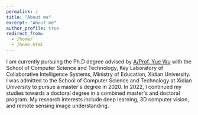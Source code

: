 ```yaml
---
permalink: /
title: "About me"
excerpt: "About me"
author_profile: true
redirect_from: 
  - /home/
  - /home.html
---
```


I am currently pursuing the Ph.D degree advised by [A/Prof. Yue Wu](https://web.xidian.edu.cn/wuyue/) with the School of Computer Science and Technology, Key Laboratory of Collaborative Intelligence Systems, Ministry of Education, Xidian University. I was admitted to the School of Computer Science and Technology at Xidian University to pursue a master's degree in 2020. In 2022, I continued my studies towards a doctoral degree in a combined master's and doctoral program. My research interests include deep learning, 3D computer vision, and remote sensing image understanding. 

<div class="paper">
    <div style="overflow-y: scroll; height:400px; width:970px">
    <ul> 
      <!-- <b><font face="Arial" size="4">News</font></b>
      <div style="overflow-y: scroll; height:265px; width:1100px">
      <table border="1" style="border-width: 0px;" width="1050">
      <tbody>
      <tr>
      <td style="border-style: none; border-width: medium;">
          
      <ul class="STYLE223"> --> 
  <li> 2023.07: <a href="https://huggingface.co/spaces/Robert001/UniControl-Demo">UniControl Huggingface Space</a> is open to public! Welcome to play with it. </li>
  <li> 2023.07: Our <a href="https://arxiv.org/pdf/2303.10056.pdf">GlueGen: Plug and Play Multi-modal Encoders for X-to-image Generation</a> paper is accepted by <strong>ICCV 23</strong>.</li>
  <li> 2023.07: I have presented our Unified Controllable Image Generation paper in <a href="https://course.zhidx.com/topic/detail/YmE3M2QxN2I4YmE0M2IwMGQ0MjM=">AI Open Courses </a>. Many thanks to ZHIDX.com!</li>
  <li> 2023.06:  <strong>I have passed the PhD Dissertation Defense and become Dr. Qin! </strong> </li>
  <li> 2023.05: Our <a href="https://arxiv.org/abs/2305.11147">Unified Controllable Image Generation</a> paper is uploaded to arXiv. <a href="https://github.com/salesforce/UniControl">Code</a> is public now. </li>
  <li> 2023.05: We have one paper for trustworthy face verification accepted by <strong>TIP</strong>. Congrats to Joe. </li>
  <li> 2023.04: We have one paper for efficient and lightweight image super-resolution accepted by <strong>TPAMI</strong>. Congrats to Huan and Yulun. </li>
  <li> 2023.02: We have one paper for open-vocabulary instance segmentation accepted by <strong> CVPR 2023</strong>. Congrats to <a href="https://vibashan.github.io"> Vibashan</a>. </li>
  <li> 2023.01: We have one paper accepted by <strong> ICLR 2023</strong> as Oral presentation (Notable Top 5%). Congrats to Xu. </li>
  <li> 2022.09: One paper is accepted by <strong> ICDM 2022</strong> and one paper is accepted by <strong>IEEE Transactions on Image Processing (TIP)</strong>. </li>
  <li> 2022.08: I have been invited as a PC member for <strong> AAAI 2023 </strong> and a reviewer for <strong> ICLR 2023 </strong>. </li>
  <li> 2022.08: We have two papers accepted by <strong> CIKM 2022</strong>. </li>
  <li> 2022.05: We have a paper accepted by <strong> KDD 2022</strong>. Thanks to all the mentors from Adobe Research. </li>
  <li> 2022.05: I start my summer internship at <strong> <a href="https://www.salesforceairesearch.com"> Salesforce Research</a>  </strong> at Palo Alto, CA.</li>  
  <li> 2022.04: We have two papers accepted by <strong> IJCAI 2022</strong>. </li>
  <li> 2022.02: The <a href="https://github.com/ma-xu/pointMLP-pytorch">official code</a> of PointMLP is released. I have been invited as the reviewer for TPAMI and TMLR.  </li>
  <li> 2022.01: We have two papers accepted by <strong> ICLR 2022</strong>. Congrats to Xu and Yulun. </li>
  <li> 2022.01: I have been invited as a reviewer for <strong> ICML 2022 </strong>. </li>
  <li> 2021.12: The manuscript of our new paper - <a href="https://arxiv.org/pdf/2112.06161.pdf"> Semi-supervised Domain Adaptive Structure Learning </a> has been uploaded.</li>
  <li> 2021.11: I have been invited as a reviewer for <strong> CVPR 2022 </strong> and <strong> TNNLS </strong>. </li>
  <li> 2021.11: Our paper about AI + Science (i.e., Topology Optimization) has been accepted by <strong> <a href="https://www.nature.com/ncomms/"> Nature Communications </a> </strong>.</li>
  <li> 2021.10: Our  <a href="https://arxiv.org/abs/2106.11514"> new paper - AdaMomentum </a> for a general-purpose deep learning optimizer has been uploaded.</li>
  <li> 2021.09: We have two papers accepted by <strong> NeurIPS 2021</strong>, with one Poster and one Spotlight respectively. </li>
  <li> 2021.09: We have a paper accepted by <strong> IEEE Transactions on Image Processing (TIP) </strong>. </li>
  <li> 2021.08: We have a paper accepted by <strong> International Conference on Data Mining (ICDM) 2021 </strong>. </li>
  <li> 2021.07: We have a paper accepted by <strong> International Conference on Computer Vision (ICCV) 2021 </strong>. </li>
  <li> 2021.07: I have been invited as a  <strong> program committee (PC) member </strong> for <strong> IJCAI 2022 </strong>. </li>
  <li> 2021.07: Our paper is accepted by <strong> ACM Multimedia (MM) 2021 </strong>. </li>
  <li> 2021.06: I have been invited as a  <strong> reviewer </strong> for <strong> ICLR 2022 </strong>. </li>
  <li> 2021.04: I have received the  <strong> SIAM Student Travel Award </strong> to support the paper presentation at <strong>  <a href="https://www.siam.org/conferences/cm/conference/sdm21">SDM 2021</a></strong>. </li>          
  <li> 2021.04: I have been invited as a  <strong> reviewer </strong> for <strong>  <a href="https://nips.cc">NeurIPS 2021</a></strong>. </li>
  <li> 2021.03: Our <a href="https://arxiv.org/abs/2103.09118"> journal extension </a>  of <a href="https://arxiv.org/abs/2002.06483"> the unbiased Face Recognition paper </a>   is uploaded to the arXiv. </li>
  <li> 2021.03: Our new  <a href="https://arxiv.org/abs/2103.06460">Neural Pruning survey paper</a>  is uploaded to the arXiv. </li>
  <li> 2021.03: I have been invited as a  <strong> reviewer </strong> for <strong> IEEE Robotics and Automation Letters (RA-L) </strong>. </li>
  <li> 2021.02: I have been invited as a  <strong> reviewer </strong> for <strong>  <a href="http://iccv2021.thecvf.com">ICCV 2021</a></strong>. </li>
  <li> 2021.01: I have been invited as a  <strong> reviewer </strong> for <strong> IEEE Transactions on Image Processing (TIP) </strong>. </li>
  <li> 2021.01: Our <a href="https://arxiv.org/abs/2012.09243">Neural Pruning paper</a>  is accepted by <strong> ICLR 2021 </strong> as <strong> Poster. </strong> </li>
  <li> 2020.12: Our <a href="https://arxiv.org/abs/2002.02545">Semi-supervised DA paper</a>  is accepted as a regular paper by <strong> SDM 2021 </strong>. </li>
  <li> 2020.12: Our new <a href="https://arxiv.org/abs/2012.04111">Face Synthesis paper</a>  is uploaded to the arXiv. </li>
  <li> 2020.12: I will start my 2021 summer intern at <strong> <a href="https://research.adobe.com">Adobe Research</a></strong> remotely.</li>  
  <li> 2020.12: I have been invited as a  <strong> reviewer </strong> for <strong> CVPR 2021 </strong>. </li>
  <li> 2020.11: I have been promoted as a  <strong> senior program committee (SPC) member </strong> for <strong> IJCAI 2021 </strong>. </li>
  <li> 2020.09: I have been invited as a  <strong> program committee (PC) member </strong> for <strong> AAAI 2021 </strong>. </li>
  <li> 2020.08: I have been invited as a  <strong> program committee (PC) member </strong> for <strong> IJCAI 2021 </strong>. </li>
  <li> 2020.07: Our paper is accepted by <strong> ECCV 2020 </strong> as <strong> Poster. </strong></li>
  <li> 2020.05: Our paper is accepted by <strong> <a href="https://fadetrcv.github.io">CVPR Workshop on Fair, Data Efficient and Trusted Computer Vision, 2020. </a> </strong></li>
  <li> 2019.12: I have been invited as a  <strong> program committee (PC) member </strong> for <strong> IJCAI-PRICAI 2020 </strong>. </li>
  <li> 2019.11: Our paper is accepted by <strong> AAAI 2020 </strong> as <strong> Poster. </strong></li>
  <li> 2019.10: Our paper is awarded as <strong> <a href="https://chintsan01.github.io/pic/ICCW_Award.jpeg">the Best Paper</a> </strong> of <strong><a href="https://www.forlq.org">ICCV Workshop on RLQ, 2019.</a> </strong></li>
  <li> 2019.09: Our paper is accepted by <strong> NeurIPS 2019 </strong> as <strong> Poster. </strong></li>
  <li> 2019.08: Our paper is accepted by <strong> ICCVW on RLQ, 2019 </strong> as <strong> Oral. </strong></li>
  <li> 2019.06: Start my internship at <strong> Adobe </strong> in San Jose.</li>  
  <li> 2018.09: Begin my journey in <strong> Smile Lab, Northeastern University </strong> at Boston.</li>   
    </ul>
  </div>
  </div>
<br>
<br>
<br>
<div align="center">
  <div style="height:200px; width:200px;"> 
    <script type="text/javascript" id="clstr_globe" src="//clustrmaps.com/globe.js?d=kEGWx5xRzLgUUkOxlG1SruDmPMQCo2Y60nBPxGxozrw"></script>
  </div>
</div>

